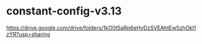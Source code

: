 # constant-config-v3.13
https://drive.google.com/drive/folders/1kO0t5aRp6eHyDzSVEAhtEw5zhOkl1zYR?usp=sharing

